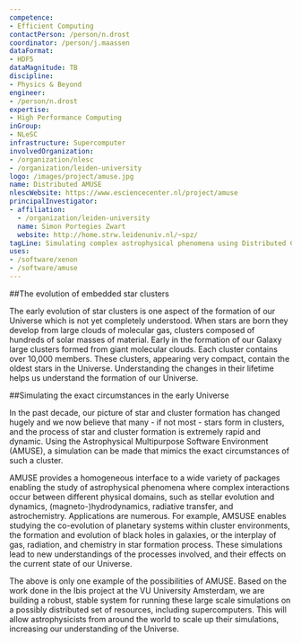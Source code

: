 ```yaml
---
competence:
- Efficient Computing
contactPerson: /person/n.drost
coordinator: /person/j.maassen
dataFormat:
- HDF5
dataMagnitude: TB
discipline:
- Physics & Beyond
engineer:
- /person/n.drost
expertise:
- High Performance Computing
inGroup:
- NLeSC
infrastructure: Supercomputer
involvedOrganization:
- /organization/nlesc
- /organization/leiden-university
logo: /images/project/amuse.jpg
name: Distributed AMUSE
nlescWebsite: https://www.esciencecenter.nl/project/amuse
principalInvestigator:
- affiliation:
  - /organization/leiden-university
  name: Simon Portegies Zwart
  website: http://home.strw.leidenuniv.nl/~spz/
tagLine: Simulating complex astrophysical phenomena using Distributed Computing.
uses:
- /software/xenon
- /software/amuse
---
```

##The evolution of embedded star clusters

The early evolution of star clusters is one aspect of the formation of our Universe which is not yet completely understood. When stars are born they develop from large clouds of molecular gas, clusters composed of hundreds of solar masses of material. Early in the formation of our Galaxy large clusters formed from giant molecular clouds. Each cluster contains over 10,000 members. These clusters, appearing very compact, contain the oldest stars in the Universe. Understanding the changes in their lifetime helps us understand the formation of our Universe.

##Simulating the exact circumstances in the early Universe

In the past decade, our picture of star and cluster formation has changed hugely and we now believe that many - if not most - stars form in clusters, and the process of star and cluster formation is extremely rapid and dynamic. Using the Astrophysical Multipurpose Software Environment (AMUSE), a simulation can be made that mimics the exact circumstances of such a cluster.

AMUSE provides a homogeneous interface to a wide variety of packages enabling the study of astrophysical phenomena where complex interactions occur between different physical domains, such as stellar evolution and dynamics, (magneto-)hydrodynamics, radiative transfer, and astrochemistry. Applications are numerous. For example, AMSUSE enables studying the co-evolution of planetary systems within cluster environments, the formation and evolution of black holes in galaxies, or the interplay of gas, radiation, and chemistry in star formation process. These simulations lead to new understandings of the processes involved, and their effects on the current state of our Universe.

The above is only one example of the possibilities of AMUSE. Based on the work done in the Ibis project at the VU University Amsterdam, we are building a robust, stable system for running these large scale simulations on a possibly distributed set of resources, including supercomputers. This will allow astrophysicists from around the world to scale up their simulations, increasing our understanding of the Universe.
